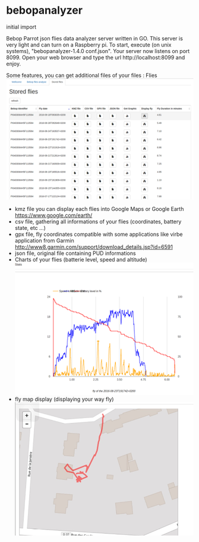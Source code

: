 # bebopanalyzer
initial import

Bebop Parrot json flies data analyzer server written in GO. 
This server is very light and can turn on a Raspberry pi.
To start, execute (on unix systems), "bebopanalyzer-1.4.0 conf.json".
Your server now listens on port 8099.
Open your web browser and type the url http://localhost:8099 and enjoy.

Some features, you can get additional files of your files :
Flies 
![alt main screen](./Screenshots/flies_display.png)
 - kmz file you can display each flies into Google Maps  or Google Earth https://www.google.com/earth/
 - csv file, gathering all informations of your flies (coordinates, battery state, etc ...)
 - gpx file, fly coordinates compatible with some applications like virbe application from Garmin http://www8.garmin.com/support/download_details.jsp?id=6591
 - json file, original file containing PUD informations
 - Charts of your flies (batterie level, speed and altitude) ![alt fly charts](./Screenshots/fly_chart.png) 
 - fly map display (displaying your way fly) ![alt fly map](./Screenshots/fly_map_display.png)

